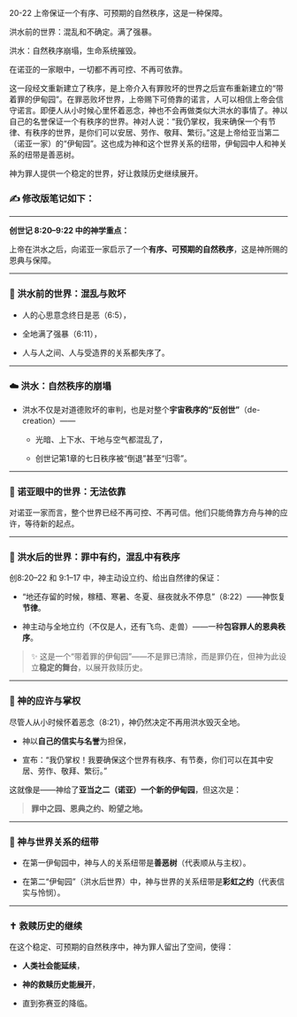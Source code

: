 20-22
上帝保证一个有序、可预期的自然秩序，这是一种保障。

洪水前的世界：混乱和不确定。满了强暴。

洪水：自然秩序崩塌，生命系统摧毁。

在诺亚的一家眼中，一切都不再可控、不再可依靠。

这一段经文重新建立了秩序，是上帝介入有罪败坏的世界之后宣布重新建立的“带着罪的伊甸园”。在罪恶败坏世界，上帝赐下可倚靠的诺言，人可以相信上帝会信守诺言。即便人从小时候心里怀着恶念，神也不会再做类似大洪水的事情了。神以自己的名誉保证一个有秩序的世界。神对人说：“我仍掌权，我来确保一个有节律、有秩序的世界，是你们可以安居、劳作、敬拜、繁衍。”这是上帝给亚当第二（诺亚一家）的“伊甸园”。这也成为神和这个世界关系的纽带，伊甸园中人和神关系的纽带是善恶树。

神为罪人提供一个稳定的世界，好让救赎历史继续展开。


### ✍ 修改版笔记如下：

---

**创世记 8:20–9:22 中的神学重点：**

上帝在洪水之后，向诺亚一家启示了一个**有序、可预期的自然秩序**，这是神所赐的恩典与保障。

---

### 🌊 洪水前的世界：混乱与败坏

- 人的心思意念终日是恶（6:5），
    
- 全地满了强暴（6:11），
    
- 人与人之间、人与受造界的关系都失序了。
    

---

### ☁️ 洪水：自然秩序的崩塌

- 洪水不仅是对道德败坏的审判，也是对整个**宇宙秩序的“反创世”**（de-creation）——
    
    - 光暗、上下水、干地与空气都混乱了，
        
    - 创世记第1章的七日秩序被“倒退”甚至“归零”。
        

---

### 🛶 诺亚眼中的世界：无法依靠

对诺亚一家而言，整个世界已经不再可控、不再可信。他们只能倚靠方舟与神的应许，等待新的起点。

---

### 🌈 洪水后的世界：罪中有约，混乱中有秩序

创8:20–22 和 9:1–17 中，神主动设立约、给出自然律的保证：

- “地还存留的时候，稼穑、寒暑、冬夏、昼夜就永不停息”（8:22）——神恢复**节律**。
    
- 神主动与全地立约（不仅是人，还有飞鸟、走兽）——一种**包容罪人的恩典秩序**。
    

> ✨ 这是一个“带着罪的伊甸园”——不是罪已清除，而是罪仍在，但神为此设立**稳定的舞台**，以展开救赎历史。

---

### 🧭 神的应许与掌权

尽管人从小时候怀着恶念（8:21），神仍然决定不再用洪水毁灭全地。

- 神以**自己的信实与名誉**为担保，
    
- 宣布：“我仍掌权！我要确保这个世界有秩序、有节奏，你们可以在其中安居、劳作、敬拜、繁衍。”
    

这就像是——神给了**亚当之二（诺亚）一个新的伊甸园**，但这次是：

> **罪中之园、恩典之约、盼望之地。**

---

### 🔗 神与世界关系的纽带

- 在第一伊甸园中，神与人的关系纽带是**善恶树**（代表顺从与主权）。
    
- 在第二“伊甸园”（洪水后世界）中，神与世界的关系纽带是**彩虹之约**（代表信实与怜悯）。
    

---

### ✝️ 救赎历史的继续

在这个稳定、可预期的自然秩序中，神为罪人留出了空间，使得：

- **人类社会能延续**，
    
- **神的救赎历史能展开**，
    
- 直到弥赛亚的降临。